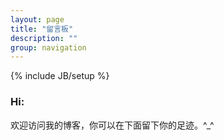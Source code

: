 ```yaml
---
layout: page
title: "留言板"
description: ""
group: navigation
---
```

{% include JB/setup %}

### Hi:

欢迎访问我的博客，你可以在下面留下你的足迹。\^_\^
